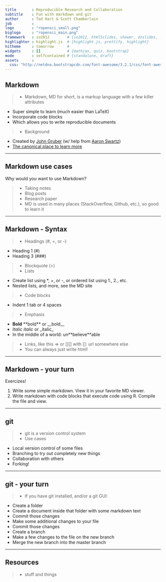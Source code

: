 ```yaml
---
title       : Reproducible Research and Collaboration
subtitle    : Fun with markdown and git
author      : Ted Hart & Scott Chamberlain
job         : 
logo        : "ropensci_small.png"
biglogo     : "ropensci_main.png"
framework   : io2012        # {io2012, html5slides, shower, dzslides, ...}
highlighter : highlight.js  # {highlight.js, prettify, highlight}
hitheme     : tomorrow      # 
widgets     : []            # {mathjax, quiz, bootstrap}
mode        : selfcontained # {standalone, draft}
assets      :
  css: "http://netdna.bootstrapcdn.com/font-awesome/3.2.1/css/font-awesome.css"
---
```



## Markdown

> + Markdown, MD for short, is a markup language with a few killer attributes 
  + Super simple to learn (much easier than LaTeX)
  + Incorporate code blocks
  + Which allows you to write reproducible documents
> + Background
  + Created by [John Gruber](http://daringfireball.net/) (w/ help from [Aaron Swartz](http://www.aaronsw.com/))
  + [The canonical place to learn more](http://daringfireball.net/projects/markdown/)


---

## Markdown use cases

Why would you want to use Markdown?

> + Taking notes
> + Blog posts
> + Research paper
> + MD is used in many places (StackOverflow, Github, etc.), so good to learn it

---

## Markdown - Syntax

> + Headings (#, =, or -)
  + Heading 1 (#)
  + Heading 3 (###)
> + Blockquote (>)
> + Lists
  + Create list using *, +, or -, or ordered list using 1., 2., etc.
  + Nested lists, and more, see the MD site
> + Code blocks
  + Indent 1 tab or 4 spaces
> + Emphasis
  + __Bold__ \*\*bold\*\* or \_\_bold\_\_
  + _Italic_ *italic* or \_italic\_
  + In the middle of a world: un\*\*believe\*\*able
> + Links, like this => []() or [][] with []: url somewhere else
> + You can always just write html!

---

## Markdown - your turn

<i class="icon-exclamation-sign"></i> Exercizes!

1. Write some simple markdown. View it in your favorite MD viewer.
2. Write markdown with code blocks that execute code using R. Compile the file and view.

---

## git

> + git is a version control system
> + Use cases
  + Local version control of some files
  + Branching to try out completely new things
  + Collaboration with others
  + Forking!


---

## git - your turn

> + If you have git installed, and/or a git GUI:
  + Create a folder
  + Create a document inside that folder with some markdown text
  + Commit those changes
  + Make some additional changes to your file
  + Commit those changes
  + Create a branch
  + Make a few changes to the file on the new branch
  + Merge the new branch into the master branch

---

## Resources

> + stuff and things
